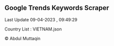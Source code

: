 

## Google Trends Keywords Scraper 
 
Last Update 09-04-2023 , 09:49:29

Country List :
VIETNAM.json



© Abdul Muttaqin 
